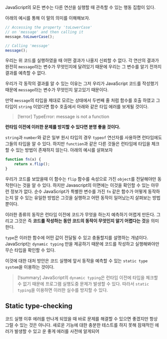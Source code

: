 JavaScript의 모든 변수는 다른 연산을 실행할 때 관측할 수 있는 행동 집합이 있다.

아래의 예시를 통해 이 말의 의미를 이해해보자.

```js
// Accessing the property 'toLowerCase'
// on 'message' and then calling it
message.toLowerCase();

// Calling 'message'
message();
```

우리는 위 코드를 실행하였을 때 어떤 결과가 나올지 신뢰할 수 없다. 각 연산의 결과가 완전히 `message`라는 변수가 무엇인지에 달려있기 때문에 우리는 그 변수를 알기 전까지 결과를 예측할 수 없다.

우리가 각 동작의 결과를 알 수 있는 이유는 그저 우리가 JavaScript 코드를 작성했기 때문에 `message`라는 변수가 무엇인지 알고있기 때문이다. 

만약 `message`의 타입을 제대로 모르는 상태에서 두번째 줄 처럼 함수를 호출 하였고 그 타입이 `string` 이었다면 함수 호출에서 아래와 같은 타입 에러를 보게될 것이다.

> [!error]
> TypeError: message is not a function

**런타임 이전에 이러한 문제를 방지할 수 있다면 분명 좋을 것이다.**

`string`과 `number`와 같은 일부 원시 타입의 경우 `typeof` 연산자를 사용하면 런타임에도 그들의 타입을 알 수 있다. 하지만 `function`과 같은 다른 것들은 런타임에 타입을 체크할 수 있는 방법이 존재하지 않는다. 아래의 예시를 살펴보자

```js
function fn(x) {
	return x.flip();
}
```

우리가 코드를 보았을때 이 함수는 `flip` 함수를 속성으로 가진 `object`를 전달해야만 동작한다는 것을 알 수 있다. 하지만 Javascript의 이면에는 이것을 확인할 수 있는 아무런 정보가 없다. 순수 JavaScript가 특별한 변수를 가진 `fn` 같은 함수가 어떻게 동작하는지 알 수 있는 유일한 방법은 그것을 실행하고 어떤 동작이 일어났는지 살펴보는 방법 뿐이다.

이러한 종류의 동작은 런타임 이전에 코드가 무엇을 하는지 예측하기 어렵게 만든다. 그리고 그것은 즉 **코드를 작성하는 동안 코드의 동작이 무엇인지 알기 어렵다는 것**을 의미한다.

`type`은 이러한 함수에 어떤 값이 전달될 수 있고 충돌할지를 설명하는 개념이다. JavaScript는 `dynamic typing` 만을 제공하기 때문에 코드를 작성하고 실행해봐야만 무슨 타입을 확인할 수 있다.

이것에 대한 대처 방안은 코드 실행에 앞서 동작을 예측할 수 있는 `static type system`을 이용하는 것이다.

> [!summary]
> JavaScript의 `dynamic typing`은 런타임 이전에 타입을 체크할 수 없기 때문에 프로그램 실행도중 문제가 발생할 수 있다. 따라서 `static typing`을 이용하면 이러한 실수를 방지할 수 있다.

## Static type-checking
코드 실행 이후 에러를 만나게 되었을 때 바로 문제를 해결할 수 있으면 좋겠지만 항상 그럴 수 있는 것은 아니다. 새로운 기능에 대한 충분한 테스트를 하지 못해 잠재적인 에러가 발생할 수 있고 운 좋게 에러를 사전에 알게되어 



